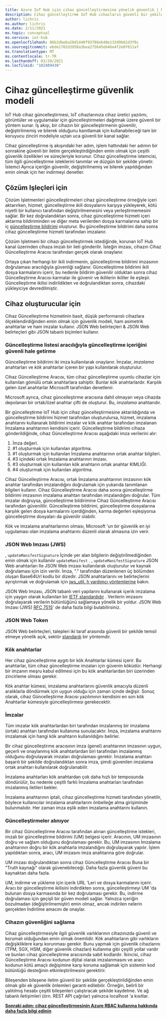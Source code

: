 ```yaml
---
title: Azure IoT Hub için cihaz güncelleştirmesine yönelik güvenlik | Microsoft Docs
description: Cihaz güncelleştirme IoT Hub cihazların güvenli bir şekilde güncelleştirilmesini sağlar.
author: lichris
ms.author: lichris
ms.date: 2/11/2021
ms.topic: conceptual
ms.service: iot-hub
ms.openlocfilehash: 86b2dbe6a28d1440f93788eb40e133d9b62d3f0c
ms.sourcegitcommit: e6de1702d3958a3bea275645eb46e4f2e0f011af
ms.translationtype: MT
ms.contentlocale: tr-TR
ms.lasthandoff: 03/20/2021
ms.locfileid: "102489438"
---
```

# <a name="device-update-security-model"></a>Cihaz güncelleştirme güvenlik modeli

IoT Hub cihaz güncelleştirmesi, IoT cihazlarınıza cihaz üretici yazılımı, görüntüler ve uygulamalar için güncelleştirmeleri dağıtmak üzere güvenli bir yöntem sunar. İş akışı, bir cihazın bir güncelleştirmenin güvenilir, değiştirilmemiş ve bilerek olduğunu kanıtlamak için kullanabileceği tam bir koruyucu zinciri modeliyle uçtan uca güvenli bir kanal sağlar.

Cihaz güncelleştirme iş akışındaki her adım, işlem hattındaki her adımın bir sonrakine güvenli bir iletim gerçekleştirdiğinden emin olmak için çeşitli güvenlik özellikleri ve süreçleriyle korunur. Cihaz güncelleştirme istemcisi, tüm ilgili güncelleştirme isteklerini tanımlar ve düzgün bir şekilde yönetir. İstemci Ayrıca içeriğin güvenilir, değiştirilmemiş ve bilerek yapıldığından emin olmak için her indirmeyi denetler.

## <a name="for-solution-operators"></a>Çözüm Işleçleri için

Çözüm Işletmenleri güncelleştirmeleri cihaz güncelleştirme örneğiyle içeri aktarırken, hizmet, güncelleştirme ikili dosyalarını karşıya yükleyerek, kötü niyetli bir kullanıcı tarafından değiştirilmemesini veya yerleştirmemesini sağlar. Bir kez doğrulandıktan sonra, cihaz güncelleştirme hizmeti içeri aktarma bildiriminden ve diğer meta verilerden dosya karmalarına sahip bir iç [güncelleştirme bildirimi](./update-manifest.md) oluşturur. Bu güncelleştirme bildirimi daha sonra cihaz güncelleştirme hizmeti tarafından imzalanır.

Çözüm Işletmeni bir cihazı güncelleştirmek istediğinde, korunan IoT Hub kanal üzerinden cihaza imzalı bir ileti gönderilir. İsteğin imzası, cihazın Cihaz Güncelleştirme Aracısı tarafından gerçek olarak onaylanır. 

Ortaya çıkan herhangi bir ikili indirmenin, güncelleştirme bildirimi imzasının doğrulaması aracılığıyla güvenliği sağlanır. Güncelleştirme bildirimi ikili dosya karmalarını içerir, bu nedenle bildirim güvenilir olduktan sonra cihaz Güncelleştirme Aracısı karmalar ile güvenir ve ikililerin ikililer ile eşleşir. Güncelleştirme ikilisi indirildikten ve doğrulandıktan sonra, cihazdaki yükleyiciye devredilmiştir.

## <a name="for-device-builders"></a>Cihaz oluşturucular için

Cihaz Güncelleştirme hizmetinin basit, düşük performanslı cihazlara ölçeklendirdiğinden emin olmak için güvenlik modeli, ham asimetrik anahtarlar ve ham imzalar kullanır. JSON Web belirteçleri & JSON Web belirteçleri gibi JSON tabanlı biçimleri kullanır.

### <a name="securing-update-content-via-the-update-manifest"></a>Güncelleştirme listesi aracılığıyla güncelleştirme içeriğini güvenli hale getirme

Güncelleştirme bildirimi iki imza kullanılarak onaylanır. İmzalar, *imzalama* anahtarları ve *kök* anahtarlar içeren bir yapı kullanılarak oluşturulur.

Cihaz Güncelleştirme Aracısı, tüm cihaz güncelleştirme uyumlu cihazlar için kullanılan gömülü ortak anahtarlara sahiptir. Bunlar *kök* anahtarlardır. Karşılık gelen özel anahtarlar Microsoft tarafından denetlenir.

Microsoft ayrıca, cihaz güncelleştirme aracısına dahil olmayan veya cihazda depolanan bir ortak/özel anahtar çifti de oluşturur. Bu, *imzalama* anahtarıdır.

Bir güncelleştirme IoT Hub için cihaz güncelleştirmesine aktarıldığında ve güncelleştirme bildirimi hizmet tarafından oluşturulursa, hizmet, imzalama anahtarını kullanarak bildirimi imzalar ve kök anahtar tarafından imzalanan İmzalama anahtarının kendisini içerir. Güncelleştirme bildirimi cihaza gönderildiğinde, cihaz Güncelleştirme Aracısı aşağıdaki imza verilerini alır:

1. İmza değeri.
2. #1 oluşturmak için kullanılan algoritma.
3. #1 oluşturmak için kullanılan İmzalama anahtarının ortak anahtar bilgileri.
4. #3 içindeki ortak İmzalama anahtarının imzası.
5. #3 oluşturmak için kullanılan kök anahtarın ortak anahtar KIMLIĞI.
6. #4 oluşturmak için kullanılan algoritma.

Cihaz Güncelleştirme Aracısı, ortak İmzalama anahtarının imzasının kök anahtar tarafından imzalandığını doğrulamak için yukarıda tanımlanan bilgileri kullanır. Cihaz Güncelleştirme Aracısı daha sonra güncelleştirme bildirimi imzasının imzalama anahtarı tarafından imzalandığını doğrular. Tüm imzalar doğruysa, güncelleştirme bildirimine Cihaz Güncelleştirme Aracısı tarafından güvenililir. Güncelleştirme bildirimi, güncelleştirme dosyalarına karşılık gelen dosya karmalarını içerdiğinden, karma değerleri eşleşiyorsa güncelleştirme dosyaları da güvenilir olabilir.

Kök ve imzalama anahtarlarının olması, Microsoft 'un bir güvenlik en iyi uygulaması olan imzalama anahtarını düzenli olarak almasına izin verir.

### <a name="json-web-signature-jws"></a>JSON Web Imzası (JWS)

, `updateManifestSignature` İçinde yer alan bilgilerin değiştirilmediğinden emin olmak için kullanılır `updateManifest` . , `updateManifestSignature` JSON Web anahtarları Ile JSON Web imzası kullanılarak oluşturulur ve kaynak doğrulaması için izin verilir. İmza, "." tarafından düzenlenen üç bölümden oluşan Base64Url kodlu bir dizedir.  JSON anahtarlarını ve belirteçlerini ayrıştırmak ve doğrulamak için [jws_util. h yardımcı yöntemlerine](https://github.com/Azure/iot-hub-device-update/tree/main/src/utils/jws_utils) bakın.

JSON Web Imzası, JSON tabanlı veri yapılarını kullanarak içerik imzalama için yaygın olarak kullanılan bir [IETF standardıdır](https://tools.ietf.org/html/rfc7515) . Verilerin imzasını doğrulayarak verilerin bütünlüğünü sağlamaya yönelik bir yoldur. JSON Web Imzası (JWS) [RFC 7515](https://www.rfc-editor.org/info/rfc7515)' de daha fazla bilgi bulabilirsiniz.

### <a name="json-web-token"></a>JSON Web Token

JSON Web belirteçleri, talepleri iki taraf arasında güvenli bir şekilde temsil etmeye yönelik açık, sektör [standardı](https://tools.ietf.org/html/rfc7519) bir yöntemdir.

### <a name="root-keys"></a>Kök anahtarlar

Her cihaz güncelleştirme aygıtı bir kök Anahtarlar kümesi içerir. Bu anahtarlar, tüm cihaz güncelleştirme imzaları için güvenin köküdür. Herhangi bir imzanın meşru kabul edilmesi için bu kök anahtarlardan biri üzerinden zincirleme olması gerekir.

Kök anahtar kümesi, imzalama anahtarlarını güvenlik amacıyla düzenli aralıklarla döndürmek için uygun olduğu için zaman içinde değişir. Sonuç olarak, cihaz Güncelleştirme Aracısı yazılımının kendisini en son kök Anahtarlar kümesiyle güncelleştirmesi gerekecektir. 

### <a name="signatures"></a>İmzalar

Tüm imzalar kök anahtarlardan biri tarafından imzalanmış bir imzalama (ortak) anahtarı tarafından kullanıma sunulacaktır. İmza, imzalama anahtarını imzalamak için hangi kök anahtarın kullanıldığını belirler. 

Bir cihaz güncelleştirme aracısının imza (genel) anahtarının imzasının uygun, geçerli ve onaylanmış kök anahtarlardan biri tarafından imzalanmış olduğunu doğrulayarak imzaları doğrulaması gerekir. İmzalama anahtarı başarılı bir şekilde doğrulandıktan sonra imza, şimdi güvenilen imzalama ortak anahtarı kullanılarak doğrulanabilir.

İmzalama anahtarları kök anahtardan çok daha hızlı bir temposunda döndürülür, bu nedenle çeşitli farklı İmzalama anahtarları tarafından imzalanmış iletileri bekler. 

İmzalama anahtarının iptali, cihaz güncelleştirme hizmeti tarafından yönetilir, böylece kullanıcılar imzalama anahtarlarını önbelleğe alma girişiminde bulunmalıdır. Her zaman imza eşlik eden imzalama anahtarını kullanın.

### <a name="receiving-updates"></a>Güncelleştirmeler alınıyor

Bir cihaz Güncelleştirme Aracısı tarafından alınan güncelleştirme istekleri, imzalı bir güncelleştirme bildirimi (UM) belgesi içerir. Aracının, UM imzasının doğru ve sağlam olduğunu doğrulaması gerekir. Bu, UM imzasının İmzalama anahtarının doğru bir kök anahtarla imzalandığını doğrulayarak yapılır. İşlem yapıldıktan sonra, aracı, UM imzasını imza anahtarına göre doğrular.

UM imzası doğrulandıktan sonra cihaz Güncelleştirme Aracısı Buna bir "Truth kaynağı" olarak güvenebileceği. Daha fazla güvenlik güveni bu kaynaktan daha fazla. 

UM, indirme ve yükleme için içerik URL 'Leri ve dosya karmalarını içerir. Aracı bir güncelleştirme ikilisini indirdikten sonra, güncelleştirmeyi UM 'da bulunan dosya karmasında bir kez doğrulaması gerekir. Bu, indirme doğrulaması için geçişli bir güven modeli sağlar. Yalnızca içeriğin bozulmadan (değiştirilmemiştir) emin olmaz, ancak indirilen nelerin gerçekten İndirilme amacını de onaylar. 

### <a name="securing-the-device"></a>Cihazın güvenliğini sağlama

Cihaz güncelleştirmesiyle ilgili güvenlik varlıklarının cihazınızda güvenli ve korumalı olduğundan emin olmak önemlidir. Kök anahtarların gibi varlıkların değişikliklere karşı korunması gerekir. Bunu yapmak için güvenlik cihazlarını (TPM, SGX, HSM, diğer güvenlik cihazları) kullanma gibi çeşitli yollar vardır ve bunları cihaz güncelleştirme aracısında sabit kodlardır. İkincisi, cihaz Güncelleştirme Aracısı kodunun dijital olarak imzalanmasını ve aracı kodunun kötü amaçlı değişimine karşı koruma sağlamak için sistemin kod bütünlüğü desteğinin etkinleştirilmesini gerektirir.

Bileşenden bileşene iletim güvenli bir şekilde gerçekleştirildiğinden emin olmak gibi ek güvenlik önlemleri garanti edilebilir. Örneğin, belirli bir yalıtılmış hesabı çeşitli bileşenleri çalıştıracak şekilde kaydetme. Ve ağ tabanlı iletişimleri (örn. REST API çağrılar) yalnızca localhost 'a kısıtlar.

**[Sonraki adım: cihaz güncelleştirmesinin Azure RBAC kullanma hakkında daha fazla bilgi edinin](.\device-update-control-access.md)**